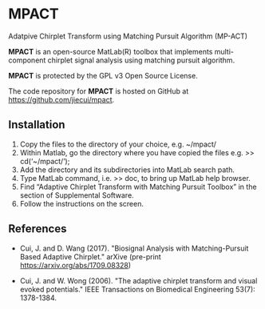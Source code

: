 MPACT
=====

Adatpive Chirplet Transform using Matching Pursuit Algorithm (MP-ACT)

**MPACT** is an open-source MatLab(R) toolbox that implements multi-component chirplet signal analysis using matching pursuit algorithm.

**MPACT** is protected by the GPL v3 Open Source License.

The code repository for **MPACT** is hosted on GitHub at https://github.com/jiecui/mpact.

Installation
------------
1. Copy the files to the directory of your choice, e.g. ~/mpact/
1. Within Matlab, go the directory where you have copied the files
   e.g. >> cd(‘~/mpact/’);
1. Add the directory and its subdirectories into MatLab search path.
1. Type MatLab command, i.e. >> doc, to bring up MatLab help browser.
1. Find “Adaptive Chirplet Transform with Matching Pursuit Toolbox” in
   the section of Supplemental Software.
1. Follow the instructions on the screen.

References
----------
* Cui, J. and D. Wang (2017). "Biosignal Analysis with Matching-Pursuit Based Adaptive Chirplet." arXive (pre-print https://arxiv.org/abs/1709.08328)

* Cui, J. and W. Wong (2006). "The adaptive chirplet transform and visual evoked potentials." IEEE Transactions on Biomedical Engineering 53(7): 1378-1384.
